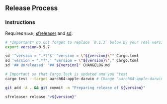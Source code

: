 ## Release Process

### Instructions

Requires `Bash`, [sfreleaser](https://github.com/streamingfast/sfreleaser) and [sd](https://github.com/chmln/sd):

```bash
# *Important* Do not forget to replace `0.1.3` below by your real version!
export version=0.5.7

sd '^version = ".*?"$' "version = \"${version}\"" Cargo.toml
sd 'version = ".*?",' "version = \"${version}\"," Cargo.toml
sd '## Unreleased' "## ${version}" CHANGELOG.md

# Important so that Cargo.lock is updated and you "test
cargo test --target aarch64-apple-darwin # Change 'aarch64-apple-darwin' to fit your own platform!

git add -A . && git commit -m "Preparing release of ${version}"

sfreleaser release "v${version}"
```
